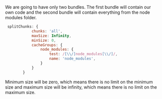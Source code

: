 We are going to have only two bundles.
The first bundle will contain our own code and the second bundle will contain everything from the node modules folder.


```js
 splitChunks: {
            chunks: 'all',
            maxSize: Infinity,
            minSize: 0,
            cacheGroups: {
                node_modules: {
                    test: /[\\/]node_modules[\\/]/,
                    name: 'node_modules',
                }
            }
        }
```

Minimum size will be zero, which means there is no limit on the minimum size and maximum size will be infinity, which means there is no limit on the maximum size.

